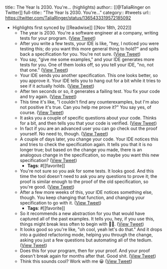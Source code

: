 title:: The Year Is 2030. You're... (highlights)
author:: [[@TaliaRinger on Twitter]]
full-title:: "The Year Is 2030. You're..."
category:: #tweets
url:: https://twitter.com/TaliaRinger/status/1365433319572185092

- Highlights first synced by [[Readwise]] [[Nov 18th, 2022]]
	- The year is 2030. You're a software engineer at a company, writing tests for your program. ([View Tweet](https://twitter.com/TaliaRinger/status/1365433319572185092))
	- After you write a few tests, your IDE is like, "hey, I noticed you were testing this; do you want this more general thing to hold?" and spits back a specification for you. You're not sure. ([View Tweet](https://twitter.com/TaliaRinger/status/1365433479559745537))
	- You say, "give me some examples," and your IDE generates more tests for you. One of them looks off, so you tell your IDE, "no, not that one." ([View Tweet](https://twitter.com/TaliaRinger/status/1365433776982007810))
	- Your IDE sends you another specification. This one looks better, so you approve it. Your IDE tells you to hang out for a bit while it tries to see if it actually holds. ([View Tweet](https://twitter.com/TaliaRinger/status/1365434074110697472))
	- After ten seconds or so, it generates a failing test. You fix your code and try again. ([View Tweet](https://twitter.com/TaliaRinger/status/1365434265500934144))
	- This time it's like, "I couldn't find any counterexamples, but I'm also not positive it's true. Can you help me prove it?" You say yes, of course. ([View Tweet](https://twitter.com/TaliaRinger/status/1365434511597527040))
	- It asks you a couple of specific questions about your code. Thinks for a bit, and then tells you that your code is verified. ([View Tweet](https://twitter.com/TaliaRinger/status/1365434891106586625))
	- In fact if you are an advanced user you can go check out the proof yourself. No need to, though. ([View Tweet](https://twitter.com/TaliaRinger/status/1365435065422016519))
	- A couple of days later, you change your code. Your IDE notices this and tries to check the specification again. It tells you that it is no longer true; but based on the change you made, there is an analogous change in the specification, so maybe you want this new specification? ([View Tweet](https://twitter.com/TaliaRinger/status/1365435695272140801))
		- **Tags**: #[[favorite]]
	- You're not sure so you ask for some tests. It looks good. And this time the tool doesn't need to ask you any questions to prove it; the proof is similar enough to the proof of the old specification, so you're good. ([View Tweet](https://twitter.com/TaliaRinger/status/1365436305509740546))
	- After a few more weeks of this, your IDE notices something else, though. You keep changing that function, and changing your specification to go with it. ([View Tweet](https://twitter.com/TaliaRinger/status/1365436837934731267))
		- **Tags**: #[[favorite]]
	- So it recommends a new abstraction for you that would have captured all of the past examples. It tells you, hey, if you use this, things might break less often to begin with 🤷‍♀️. ([View Tweet](https://twitter.com/TaliaRinger/status/1365436987746918400))
	- It looks good so you're like, "oh cool, yeah let's do that." And it drops into a guided refactoring mode, helping you through the change, asking you just a few questions but automating all of the tedium. ([View Tweet](https://twitter.com/TaliaRinger/status/1365437245910519808))
	- Does this for your program, then for your proof. And your proof doesn't break again for months after that. Good shit. ([View Tweet](https://twitter.com/TaliaRinger/status/1365437385366937600))
	- Think this sounds cool? Work with me 😀 ([View Tweet](https://twitter.com/TaliaRinger/status/1365437464022683648))